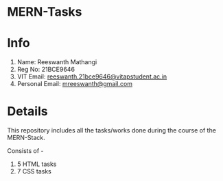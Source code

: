 # MERN-Tasks

# Info
1) Name: Reeswanth Mathangi
2) Reg No: 21BCE9646
3) VIT Email: reeswanth.21bce9646@vitapstudent.ac.in
4) Personal Email: mreeswanth@gmail.com

# Details
This repository includes all the tasks/works done during the course of the MERN-Stack.

Consists of - 
1) 5 HTML tasks
2) 7 CSS tasks
